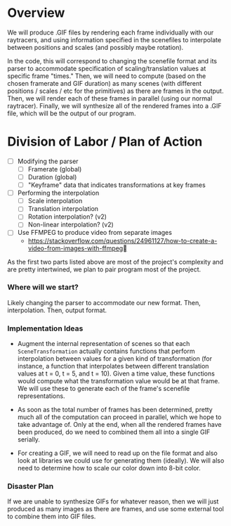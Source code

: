 
# Overview

We will produce .GIF files by rendering each frame individually with our raytracers, and using information specified in the scenefiles to interpolate between positions and scales (and possibly maybe rotation). 

In the code, this will correspond to changing the scenefile format and its parser to accommodate specification of scaling/translation values at specific frame "times." Then, we will need to compute (based on the chosen framerate and GIF duration) as many scenes (with different positions / scales / etc for the primitives) as there are frames in the output. Then, we will render each of these frames in parallel (using our normal raytracer). Finally, we will synthesize all of the rendered frames into a .GIF file, which will be the output of our program.

# Division of Labor / Plan of Action

- [ ] Modifying the parser
  - [ ] Framerate (global)
  - [ ] Duration (global)
  - [ ] "Keyframe" data that indicates transformations at key frames

- [ ] Performing the interpolation
  - [ ] Scale interpolation
  - [ ] Translation interpolation
  - [ ] Rotation interpolation? (v2)
  - [ ] Non-linear interpolation? (v2)

- [ ] Use FFMPEG to produce video from separate images
  - https://stackoverflow.com/questions/24961127/how-to-create-a-video-from-images-with-ffmpeg

As the first two parts listed above are most of the project's complexity and are pretty intertwined, we plan to pair program most of the project.

### Where will we start?

Likely changing the parser to accommodate our new format. Then, interpolation. Then, output format.

### Implementation Ideas

- Augment the internal representation of scenes so that each `SceneTransformation` actually contains functions that perform interpolation between values for a given kind of transformation (for instance, a function that interpolates between different translation values at t = 0, t = 5, and t = 10). Given a time value, these functions would compute what the transformation value would be at that frame. We will use these to generate each of the frame's scenefile representations.

- As soon as the total number of frames has been determined, pretty much all of the computation can proceed in parallel, which we hope to take advantage of. Only at the end, when all the rendered frames have been produced, do we need to combined them all into a single GIF serially.

- For creating a GIF, we will need to read up on the file format and also look at libraries we could use for generating them (ideally). We will also need to determine how to scale our color down into 8-bit color.


### Disaster Plan

If we are unable to synthesize GIFs for whatever reason, then we will just produced as many images as there are frames, and use some external tool to combine them into GIF files.

